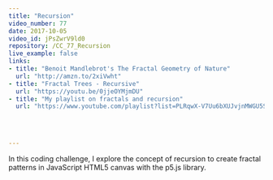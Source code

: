 ```yaml
---
title: "Recursion"
video_number: 77
date: 2017-10-05
video_id: jPsZwrV9ld0
repository: /CC_77_Recursion
live_example: false
links:
- title: "Benoit Mandlebrot's The Fractal Geometry of Nature"  
  url: "http://amzn.to/2xiVwht"
- title: "Fractal Trees - Recursive"  
  url: "https://youtu.be/0jjeOYMjmDU"
- title: "My playlist on fractals and recursion"  
  url: "https://www.youtube.com/playlist?list=PLRqwX-V7Uu6bXUJvjnMWGU5SmjhI-OXef"
  


  
---
```


In this coding challenge, I explore the concept of recursion to create fractal patterns in JavaScript HTML5 canvas with the p5.js library.

